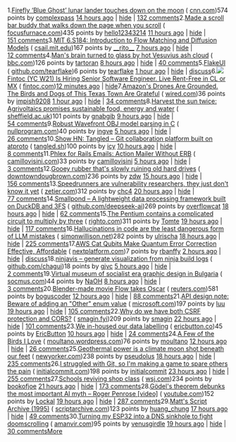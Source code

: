 1.[Firefly ‘Blue Ghost’ lunar lander touches down on the moon](https://www.cnn.com/science/live-news/moon-landing-blue-ghost-03-02-25/index.html) ( [cnn.com](https://news.ycombinator.com/from?site=cnn.com))574 points by [complexpass](https://news.ycombinator.com/user?id=complexpass) [14 hours ago](https://news.ycombinator.com/item?id=43228816) \| [hide](https://news.ycombinator.com/hide?id=43228816&goto=news) \| [132 comments](https://news.ycombinator.com/item?id=43228816)2.[Made a scroll bar buddy that walks down the page when you scroll](https://focusfurnace.com/scroll_buddy.html) ( [focusfurnace.com](https://news.ycombinator.com/from?site=focusfurnace.com))435 points by [hello12343214](https://news.ycombinator.com/user?id=hello12343214) [11 hours ago](https://news.ycombinator.com/item?id=43237581) \| [hide](https://news.ycombinator.com/hide?id=43237581&goto=news) \| [151 comments](https://news.ycombinator.com/item?id=43237581)3.[MIT 6.S184: Introduction to Flow Matching and Diffusion Models](https://diffusion.csail.mit.edu) ( [csail.mit.edu](https://news.ycombinator.com/from?site=csail.mit.edu))167 points by [\_\_rito\_\_](https://news.ycombinator.com/user?id=__rito__) [7 hours ago](https://news.ycombinator.com/item?id=43238893) \| [hide](https://news.ycombinator.com/hide?id=43238893&goto=news) \| [12 comments](https://news.ycombinator.com/item?id=43238893)4.[Man's brain turned to glass by hot Vesuvius ash cloud](https://www.bbc.com/news/articles/cgr2n8xx5gyo) ( [bbc.com](https://news.ycombinator.com/from?site=bbc.com))126 points by [tartoran](https://news.ycombinator.com/user?id=tartoran) [8 hours ago](https://news.ycombinator.com/item?id=43196488) \| [hide](https://news.ycombinator.com/hide?id=43196488&goto=news) \| [40 comments](https://news.ycombinator.com/item?id=43196488)5.[FlakeUI](https://github.com/tearflake/flake-ui) ( [github.com/tearflake](https://news.ycombinator.com/from?site=github.com/tearflake))6 points by [tearflake](https://news.ycombinator.com/user?id=tearflake) [1 hour ago](https://news.ycombinator.com/item?id=43238570) \| [hide](https://news.ycombinator.com/hide?id=43238570&goto=news) \| [discuss](https://news.ycombinator.com/item?id=43238570)6.![](https://news.ycombinator.com/s.gif)[Fintoc (YC W21) Is Hiring Senior Software Engineer. Live Rent-Free in CL or MX](https://fintoc.com/codehere) ( [fintoc.com](https://news.ycombinator.com/from?site=fintoc.com))[12 minutes ago](https://news.ycombinator.com/item?id=43241689) \| [hide](https://news.ycombinator.com/hide?id=43241689&goto=news)7.[Amazon's Drones Are Grounded. The Birds and Dogs of This Texas Town Are Grateful](https://www.wired.com/story/texas-amazon-drones-stop-flying/) ( [wired.com](https://news.ycombinator.com/from?site=wired.com))36 points by [impish9208](https://news.ycombinator.com/user?id=impish9208) [1 hour ago](https://news.ycombinator.com/item?id=43241212) \| [hide](https://news.ycombinator.com/hide?id=43241212&goto=news) \| [34 comments](https://news.ycombinator.com/item?id=43241212)8.[Harvest the sun twice: Agrivoltaics promises sustainable food, energy and water](https://www.sheffield.ac.uk/news/harvesting-sun-twice-agrivoltaics-shows-promise-sustainable-food-energy-and-water-management-east) ( [sheffield.ac.uk](https://news.ycombinator.com/from?site=sheffield.ac.uk))101 points by [gnabgib](https://news.ycombinator.com/user?id=gnabgib) [9 hours ago](https://news.ycombinator.com/item?id=43196133) \| [hide](https://news.ycombinator.com/hide?id=43196133&goto=news) \| [54 comments](https://news.ycombinator.com/item?id=43196133)9.[Robust Wavefront OBJ model parsing in C](https://nullprogram.com/blog/2025/03/02/) ( [nullprogram.com](https://news.ycombinator.com/from?site=nullprogram.com))40 points by [ingve](https://news.ycombinator.com/user?id=ingve) [5 hours ago](https://news.ycombinator.com/item?id=43239699) \| [hide](https://news.ycombinator.com/hide?id=43239699&goto=news) \| [26 comments](https://news.ycombinator.com/item?id=43239699)10.[Show HN: Tangled – Git collaboration platform built on atproto](https://blog.tangled.sh/intro) ( [tangled.sh](https://news.ycombinator.com/from?site=tangled.sh))100 points by [icy](https://news.ycombinator.com/user?id=icy) [10 hours ago](https://news.ycombinator.com/item?id=43234544) \| [hide](https://news.ycombinator.com/hide?id=43234544&goto=news) \| [8 comments](https://news.ycombinator.com/item?id=43234544)11.[Phlex for Rails Emails: Action Mailer Without ERB](https://camillovisini.com/coding/phlex-for-rails-emails-action-mailer-without-erb) ( [camillovisini.com](https://news.ycombinator.com/from?site=camillovisini.com))33 points by [camillovisini](https://news.ycombinator.com/user?id=camillovisini) [5 hours ago](https://news.ycombinator.com/item?id=43239526) \| [hide](https://news.ycombinator.com/hide?id=43239526&goto=news) \| [3 comments](https://news.ycombinator.com/item?id=43239526)12.[Gooey rubber that's slowly ruining old hard drives](https://www.downtowndougbrown.com/2025/03/the-gooey-rubber-thats-slowly-ruining-old-hard-drives/) ( [downtowndougbrown.com](https://news.ycombinator.com/from?site=downtowndougbrown.com))236 points by [zdw](https://news.ycombinator.com/user?id=zdw) [15 hours ago](https://news.ycombinator.com/item?id=43235763) \| [hide](https://news.ycombinator.com/hide?id=43235763&goto=news) \| [156 comments](https://news.ycombinator.com/item?id=43235763)13.[Speedrunners are vulnerability researchers, they just don't know it yet](https://zetier.com/speedrunners-are-vulnerability-researchers/) ( [zetier.com](https://news.ycombinator.com/from?site=zetier.com))312 points by [chc4](https://news.ycombinator.com/user?id=chc4) [20 hours ago](https://news.ycombinator.com/item?id=43232880) \| [hide](https://news.ycombinator.com/hide?id=43232880&goto=news) \| [77 comments](https://news.ycombinator.com/item?id=43232880)14.[Smallpond – A lightweight data processing framework built on DuckDB and 3FS](https://github.com/deepseek-ai/smallpond) ( [github.com/deepseek-ai](https://news.ycombinator.com/from?site=github.com/deepseek-ai))269 points by [overflowcat](https://news.ycombinator.com/user?id=overflowcat) [18 hours ago](https://news.ycombinator.com/item?id=43200793) \| [hide](https://news.ycombinator.com/hide?id=43200793&goto=news) \| [62 comments](https://news.ycombinator.com/item?id=43200793)15.[The Pentium contains a complicated circuit to multiply by three](https://www.righto.com/2025/03/pentium-multiplier-adder-reverse-engineered.html) ( [righto.com](https://news.ycombinator.com/from?site=righto.com))311 points by [Tomte](https://news.ycombinator.com/user?id=Tomte) [19 hours ago](https://news.ycombinator.com/item?id=43233143) \| [hide](https://news.ycombinator.com/hide?id=43233143&goto=news) \| [117 comments](https://news.ycombinator.com/item?id=43233143)16.[Hallucinations in code are the least dangerous form of LLM mistakes](https://simonwillison.net/2025/Mar/2/hallucinations-in-code/) ( [simonwillison.net](https://news.ycombinator.com/from?site=simonwillison.net))282 points by [ulrischa](https://news.ycombinator.com/user?id=ulrischa) [18 hours ago](https://news.ycombinator.com/item?id=43233903) \| [hide](https://news.ycombinator.com/hide?id=43233903&goto=news) \| [225 comments](https://news.ycombinator.com/item?id=43233903)17.[AWS Cat Qubits Make Quantum Error Correction Effective, Affordable](https://www.nextplatform.com/2025/02/27/aws-cat-qubits-make-quantum-error-correction-effective-affordable/) ( [nextplatform.com](https://news.ycombinator.com/from?site=nextplatform.com))7 points by [rbanffy](https://news.ycombinator.com/user?id=rbanffy) [2 hours ago](https://news.ycombinator.com/item?id=43203745) \| [hide](https://news.ycombinator.com/hide?id=43203745&goto=news) \| [discuss](https://news.ycombinator.com/item?id=43203745)18.[ninjavis – generate visualization from ninja build logs](https://github.com/chagui/ninjavis) ( [github.com/chagui](https://news.ycombinator.com/from?site=github.com/chagui))18 points by [gjvc](https://news.ycombinator.com/user?id=gjvc) [5 hours ago](https://news.ycombinator.com/item?id=43208507) \| [hide](https://news.ycombinator.com/hide?id=43208507&goto=news) \| [2 comments](https://news.ycombinator.com/item?id=43208507)19.[Virtual museum of socialist era graphic design in Bulgaria](http://socmus.com/en/) ( [socmus.com](https://news.ycombinator.com/from?site=socmus.com))44 points by [NaOH](https://news.ycombinator.com/user?id=NaOH) [8 hours ago](https://news.ycombinator.com/item?id=43209046) \| [hide](https://news.ycombinator.com/hide?id=43209046&goto=news) \| [3 comments](https://news.ycombinator.com/item?id=43209046)20.[Blender-made movie Flow takes Oscar](https://www.reuters.com/lifestyle/flow-wins-best-animated-feature-film-oscar-2025-03-03/) ( [reuters.com](https://news.ycombinator.com/from?site=reuters.com))581 points by [boguscoder](https://news.ycombinator.com/user?id=boguscoder) [12 hours ago](https://news.ycombinator.com/item?id=43237273) \| [hide](https://news.ycombinator.com/hide?id=43237273&goto=news) \| [88 comments](https://news.ycombinator.com/item?id=43237273)21.[API design note: Beware of adding an "Other" enum value](https://devblogs.microsoft.com/oldnewthing/20250217-00/?p=110873) ( [microsoft.com](https://news.ycombinator.com/from?site=microsoft.com))197 points by [luu](https://news.ycombinator.com/user?id=luu) [19 hours ago](https://news.ycombinator.com/item?id=43193160) \| [hide](https://news.ycombinator.com/hide?id=43193160&goto=news) \| [105 comments](https://news.ycombinator.com/item?id=43193160)22.[Why do we have both CSRF protection and CORS?](https://smagin.fyi/posts/cross-site-requests/) ( [smagin.fyi](https://news.ycombinator.com/from?site=smagin.fyi))209 points by [smagin](https://news.ycombinator.com/user?id=smagin) [22 hours ago](https://news.ycombinator.com/item?id=43231411) \| [hide](https://news.ycombinator.com/hide?id=43231411&goto=news) \| [101 comments](https://news.ycombinator.com/item?id=43231411)23.[We in-housed our data labelling](https://www.ericbutton.co/p/data-labelling) ( [ericbutton.co](https://news.ycombinator.com/from?site=ericbutton.co))45 points by [EricButton](https://news.ycombinator.com/user?id=EricButton) [10 hours ago](https://news.ycombinator.com/item?id=43197248) \| [hide](https://news.ycombinator.com/hide?id=43197248&goto=news) \| [24 comments](https://news.ycombinator.com/item?id=43197248)24.[A Few of the Birds I Love](https://moultano.wordpress.com/2024/05/03/a-few-of-the-birds-i-love/) ( [moultano.wordpress.com](https://news.ycombinator.com/from?site=moultano.wordpress.com))76 points by [moultano](https://news.ycombinator.com/user?id=moultano) [12 hours ago](https://news.ycombinator.com/item?id=43210710) \| [hide](https://news.ycombinator.com/hide?id=43210710&goto=news) \| [26 comments](https://news.ycombinator.com/item?id=43210710)25.[Geothermal power is a climate moon shot beneath our feet](https://www.newyorker.com/news/the-lede/geothermal-power-is-a-climate-moon-shot-beneath-our-feet) ( [newyorker.com](https://news.ycombinator.com/from?site=newyorker.com))238 points by [pseudolus](https://news.ycombinator.com/user?id=pseudolus) [18 hours ago](https://news.ycombinator.com/item?id=43234089) \| [hide](https://news.ycombinator.com/hide?id=43234089&goto=news) \| [235 comments](https://news.ycombinator.com/item?id=43234089)26.[I struggled with Git, so I'm making a game to spare others the pain](https://initialcommit.com/blog/im-making-a-git-game) ( [initialcommit.com](https://news.ycombinator.com/from?site=initialcommit.com))198 points by [initialcommit](https://news.ycombinator.com/user?id=initialcommit) [23 hours ago](https://news.ycombinator.com/item?id=43230734) \| [hide](https://news.ycombinator.com/hide?id=43230734&goto=news) \| [255 comments](https://news.ycombinator.com/item?id=43230734)27.[Schools reviving shop class](https://www.wsj.com/us-news/education/high-school-shop-class-revival-24d7a525) ( [wsj.com](https://news.ycombinator.com/from?site=wsj.com))234 points by [bookofjoe](https://news.ycombinator.com/user?id=bookofjoe) [21 hours ago](https://news.ycombinator.com/item?id=43232087) \| [hide](https://news.ycombinator.com/hide?id=43232087&goto=news) \| [173 comments](https://news.ycombinator.com/item?id=43232087)28.[Gödel's theorem debunks the most important AI myth – Roger Penrose \[video\]](https://www.youtube.com/watch?v=biUfMZ2dts8) ( [youtube.com](https://news.ycombinator.com/from?site=youtube.com))152 points by [Lockal](https://news.ycombinator.com/user?id=Lockal) [19 hours ago](https://news.ycombinator.com/item?id=43233420) \| [hide](https://news.ycombinator.com/hide?id=43233420&goto=news) \| [287 comments](https://news.ycombinator.com/item?id=43233420)29.[Matt's Script Archive (1995)](https://www.scriptarchive.com/) ( [scriptarchive.com](https://news.ycombinator.com/from?site=scriptarchive.com))123 points by [huang\_chung](https://news.ycombinator.com/user?id=huang_chung) [17 hours ago](https://news.ycombinator.com/item?id=43234471) \| [hide](https://news.ycombinator.com/hide?id=43234471&goto=news) \| [49 comments](https://news.ycombinator.com/item?id=43234471)30.[Turning my ESP32 into a DNS sinkhole to fight doomscrolling](https://amanvir.com/blog/turning-my-esp32-into-a-dns-sinkhole) ( [amanvir.com](https://news.ycombinator.com/from?site=amanvir.com))95 points by [venusgirdle](https://news.ycombinator.com/user?id=venusgirdle) [19 hours ago](https://news.ycombinator.com/item?id=43204091) \| [hide](https://news.ycombinator.com/hide?id=43204091&goto=news) \| [30 comments](https://news.ycombinator.com/item?id=43204091)[More](https://news.ycombinator.com?p=2)
